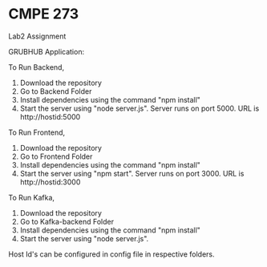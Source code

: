 # CMPE 273
Lab2 Assignment

GRUBHUB Application:

To Run Backend,
1. Download the repository
2. Go to Backend Folder
3. Install dependencies using the command "npm install"
4. Start the server using "node server.js". Server runs on port 5000. URL is http://hostid:5000

To Run Frontend,
1. Download the repository
2. Go to Frontend Folder
2. Install dependencies using the command "npm install"
3. Start the server using "npm start". Server runs on port 3000. URL is http://hostid:3000

To Run Kafka,
1. Download the repository
2. Go to Kafka-backend Folder
2. Install dependencies using the command "npm install"
3. Start the server using "node server.js". 

Host Id's can be configured in config file in respective folders.


